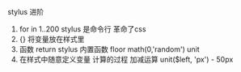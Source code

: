 stylus 进阶
1. for in 1..200
stylus 是命令行 革命了css
2. {} 将变量放在样式里
3. 函数 return 
   stylus 内置函数
   floor math(0,'random')
   unit
4. 在样式中随意定义变量 计算的过程
   加减运算 unit($left, 'px') - 50px